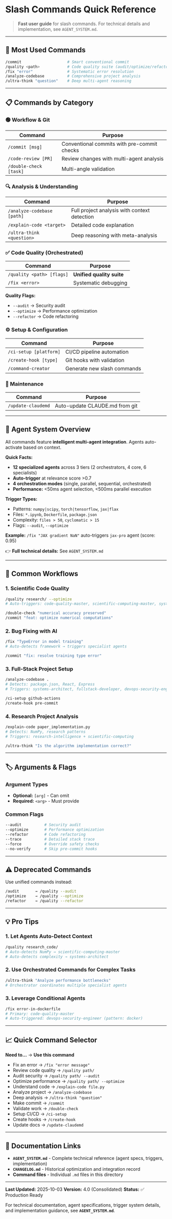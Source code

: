 # Slash Commands Quick Reference

> **Fast user guide** for slash commands. For technical details and implementation, see `AGENT_SYSTEM.md`.

---

## 🚀 Most Used Commands

```bash
/commit                    # Smart conventional commit
/quality <path>            # Code quality suite (audit/optimize/refactor)
/fix "error"               # Systematic error resolution
/analyze-codebase          # Comprehensive project analysis
/ultra-think "question"    # Deep multi-agent reasoning
```

---

## 📋 Commands by Category

### 🟢 Workflow & Git
| Command | Purpose |
|---------|---------|
| `/commit [msg]` | Conventional commits with pre-commit checks |
| `/code-review [PR]` | Review changes with multi-agent analysis |
| `/double-check [task]` | Multi-angle validation |

### 🔍 Analysis & Understanding
| Command | Purpose |
|---------|---------|
| `/analyze-codebase [path]` | Full project analysis with context detection |
| `/explain-code <target>` | Detailed code explanation |
| `/ultra-think <question>` | Deep reasoning with meta-analysis |

### ✅ Code Quality (Orchestrated)
| Command | Purpose |
|---------|---------|
| `/quality <path> [flags]` | **Unified quality suite** |
| `/fix <error>` | Systematic debugging |

**Quality Flags:**
- `--audit` → Security audit
- `--optimize` → Performance optimization
- `--refactor` → Code refactoring

### ⚙️ Setup & Configuration
| Command | Purpose |
|---------|---------|
| `/ci-setup [platform]` | CI/CD pipeline automation |
| `/create-hook [type]` | Git hooks with validation |
| `/command-creator` | Generate new slash commands |

### 📝 Maintenance
| Command | Purpose |
|---------|---------|
| `/update-claudemd` | Auto-update CLAUDE.md from git |

---

## 🤖 Agent System Overview

All commands feature **intelligent multi-agent integration**. Agents auto-activate based on context.

**Quick Facts:**
- **12 specialized agents** across 3 tiers (2 orchestrators, 4 core, 6 specialists)
- **Auto-trigger** at relevance score >0.7
- **4 orchestration modes** (single, parallel, sequential, orchestrated)
- **Performance:** <50ms agent selection, <500ms parallel execution

**Trigger Types:**
- Patterns: `numpy|scipy`, `torch|tensorflow`, `jax|flax`
- Files: `*.ipynb`, `Dockerfile`, `package.json`
- Complexity: `files > 50`, `cyclomatic > 15`
- Flags: `--audit`, `--optimize`

**Example:** `/fix "JAX gradient NaN"` auto-triggers `jax-pro` agent (score: 0.95)

👉 **Full technical details:** See `AGENT_SYSTEM.md`

---

## 🎯 Common Workflows

### 1. Scientific Code Quality
```bash
/quality research/ --optimize
# Auto-triggers: code-quality-master, scientific-computing-master, systems-architect

/double-check "numerical accuracy preserved"
/commit "feat: optimize numerical computations"
```

### 2. Bug Fixing with AI
```bash
/fix "TypeError in model training"
# Auto-detects framework → triggers specialist agents

/commit "fix: resolve training type error"
```

### 3. Full-Stack Project Setup
```bash
/analyze-codebase .
# Detects: package.json, React, Express
# Triggers: systems-architect, fullstack-developer, devops-security-engineer

/ci-setup github-actions
/create-hook pre-commit
```

### 4. Research Project Analysis
```bash
/explain-code paper_implementation.py
# Detects: NumPy, research patterns
# Triggers: research-intelligence + scientific-computing

/ultra-think "Is the algorithm implementation correct?"
```

---

## 🏷️ Arguments & Flags

### Argument Types
- **Optional:** `[arg]` - Can omit
- **Required:** `<arg>` - Must provide

### Common Flags
```bash
--audit          # Security audit
--optimize       # Performance optimization
--refactor       # Code refactoring
--trace          # Detailed stack trace
--force          # Override safety checks
--no-verify      # Skip pre-commit hooks
```

---

## ⚠️ Deprecated Commands

Use unified commands instead:

```bash
/audit       → /quality --audit
/optimize    → /quality --optimize
/refactor    → /quality --refactor
```

---

## 💡 Pro Tips

### 1. Let Agents Auto-Detect Context
```bash
/quality research_code/
# Auto-detects NumPy → scientific-computing-master
# Auto-detects complexity → systems-architect
```

### 2. Use Orchestrated Commands for Complex Tasks
```bash
/ultra-think "Analyze performance bottlenecks"
# Orchestrator coordinates multiple specialist agents
```

### 3. Leverage Conditional Agents
```bash
/fix error-in-dockerfile
# Primary: code-quality-master
# Auto-triggered: devops-security-engineer (pattern: docker)
```

---

## 📈 Quick Command Selector

**Need to...** → **Use this command**

- Fix an error → `/fix "error message"`
- Review code quality → `/quality path/`
- Audit security → `/quality path/ --audit`
- Optimize performance → `/quality path/ --optimize`
- Understand code → `/explain-code file.py`
- Analyze project → `/analyze-codebase`
- Deep analysis → `/ultra-think "question"`
- Make commit → `/commit`
- Validate work → `/double-check`
- Setup CI/CD → `/ci-setup`
- Create hooks → `/create-hook`
- Update docs → `/update-claudemd`

---

## 🔗 Documentation Links

- **`AGENT_SYSTEM.md`** - Complete technical reference (agent specs, triggers, implementation)
- **`CHANGELOG.md`** - Historical optimization and integration record
- **Command files** - Individual `.md` files in this directory

---

**Last Updated:** 2025-10-03
**Version:** 4.0 (Consolidated)
**Status:** ✅ Production Ready

For technical documentation, agent specifications, trigger system details, and implementation guidance, see **`AGENT_SYSTEM.md`**.
